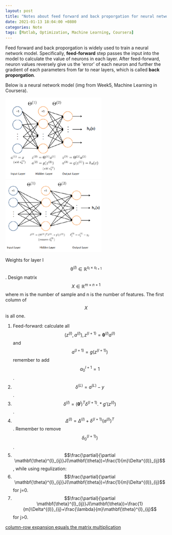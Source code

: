 ```yaml
---
layout: post
title: "Notes about feed forward and back proporgation for neural network"
date: 2021-01-13 18:04:00 +0800
categories: Note
tags: [Matlab, Optimization, Machine Learning, Coursera]
---
```


Feed forward and back proporgation is widely used to train a neural network model. Specifically, **feed-forward** step passes the input into the model to calculate the value of neurons in each layer. After feed-forward, neuron values reversely give us the 'error' of each neuron and further the gradient of each parameters from far to near layers, which is called **back proporgation**.

Below is a neural network model (img from Week5, Machine Learning in Coursera). 

<img src="/img/2021-01-13-neural network model.png" width="300">
<img src="/img/2021-01-13-Backproporgation.png" width="300">

Weights for layer l $$\mathbb{\theta}^{(l)} \in \mathbb{R}^{s_l\times s_{l+1}}$$. Design matrix $$X \in \mathbb{R}^{m\times n+1}$$ where m is the number of sample and n is the number of features. The first column of $$X$$ is all one. 

1. Feed-forward: calculate all $$(z^{(l)},a^{(l)}), z^{(l+1)}=\mathbf{\theta}^{(l)}a^{(l)}$$ and $$a^{(l+1)}=g(z^{(l+1)})$$ remember to add $$a_0^{l+1}=1$$.
1. $$\delta^{(L)}=a^{(L)}-y$$.
1. $$\delta^{(l)}=(\mathbf{\theta}^{l})^T\delta^{(l+1)}.*g'(z^{(l)})$$.
1. $$\Delta^{(l)}=\Delta^{(l)}+\delta^{(l+1)}(a^{(l)})^T$$. Remember to remove $$\delta_0^{(l+1)})$$.
1. $$\frac{\partial}{\partial \mathbf{\theta}^{l}_{ij}}J(\mathbf{\theta})=\frac{1}{m}\Delta^{(l)}_{ij}$$, while using regulization:
  1. $$\frac{\partial}{\partial \mathbf{\theta}^{l}_{ij}}J(\mathbf{\theta})=\frac{1}{m}\Delta^{(l)}_{ij}$$ for j=0.
  1. $$\frac{\partial}{\partial \mathbf{\theta}^{l}_{ij}}J(\mathbf{\theta})=\frac{1}{m}\Delta^{(l)}_{ij}+\frac{\lambda}{m}\mathbf{\theta}^{l}_{ij}$$ for j>0.

[column-row expansion equals the matrix multiplication](https://math.stackexchange.com/questions/1819403/proving-the-column-row-expansion-of-two-matrices-a-and-b-is-equal-to-the-pro)

<script src="https://cdn.mathjax.org/mathjax/latest/MathJax.js?config=TeX-AMS-MML_HTMLorMML" type="text/javascript"></script>

